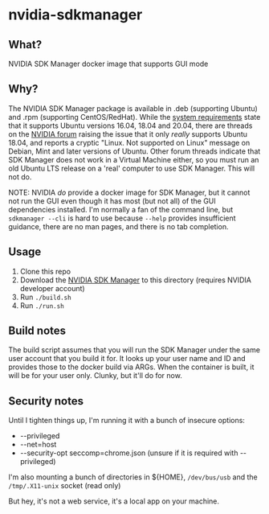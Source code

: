 # nvidia-sdkmanager

## What?
NVIDIA SDK Manager docker image that supports GUI mode

## Why?
The NVIDIA SDK Manager package is available in .deb (supporting Ubuntu) and .rpm (supporting CentOS/RedHat). While the [system requirements](https://docs.nvidia.com/sdk-manager/system-requirements/index.html) state that it supports Ubuntu versions 16.04, 18.04 and 20.04, there are threads on the [NVIDIA forum](https://forums.developer.nvidia.com/t/sdkmanager-not-supported-on-linux/71742/3) raising the issue that it only _really_ supports Ubuntu 18.04, and reports a cryptic "Linux. Not supported on Linux" message on Debian, Mint and later versions of Ubuntu.  Other forum threads indicate that SDK Manager does not work in a Virtual Machine either, so you must run an old Ubuntu LTS release on a 'real' computer to use SDK Manager. This will not do.

NOTE: NVIDIA _do_ provide a docker image for SDK Manager, but it cannot not run the GUI even though it has most (but not all) of the GUI dependencies installed. I'm normally a fan of the command line, but `sdkmanager --cli` is hard to use because `--help` provides insufficient guidance, there are no man pages, and there is no tab completion.

## Usage
1. Clone this repo
2. Download the [NVIDIA SDK Manager](https://developer.nvidia.com/sdkmanager_deb) to this directory (requires NVIDIA developer account)
3. Run `./build.sh`
4. Run `./run.sh`

## Build notes
The build script assumes that you will run the SDK Manager under the same user account that you build it for. It looks up your user name and ID and provides those to the docker build via ARGs. When the container is built, it will be for your user only. Clunky, but it'll do for now.

## Security notes
Until I tighten things up, I'm running it with a bunch of insecure options:
* --privileged 
* --net=host 
* --security-opt seccomp=chrome.json (unsure if it is required with --privileged)

I'm also mounting a bunch of directories in ${HOME}, `/dev/bus/usb` and the `/tmp/.X11-unix` socket (read only)

But hey, it's not a web service, it's a local app on your machine.
